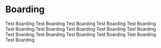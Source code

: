 # Boarding

Test Boarding Test Boarding Test Boarding Test Boarding Test Boarding Test Boarding Test Boarding Test Boarding Test Boarding Test Boarding Test Boarding Test Boarding Test Boarding Test Boarding Test Boarding Test Boarding 